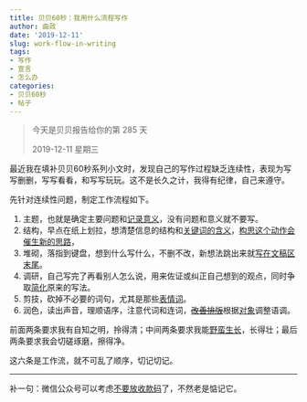 ```yaml
---
title: 贝贝60秒：我用什么流程写作
author: 曲政
date: '2019-12-11'
slug: work-flow-in-writing
tags:
- 写作
- 宣言
- 怎么办
categories:
- 贝贝60秒
- 帖子
---
```

> 今天是贝贝报告给你的第 285 天
>
> 2019-12-11 星期三 

最近我在填补贝贝60秒系列小文时，发现自己的写作过程缺乏连续性，表现为写写删删，写写看看，和写写玩玩。这不是长久之计，我得有纪律，自己来遵守。

先针对连续性问题，制定工作流程如下。

1.  主题，也就是确定主要问题和[记录意义](https://yihui.org/cn/2018/11/elder-stories/)，没有问题和意义就不要写。
2.  结构，早点在纸上划拉，想清楚信息的结构和[关键词的含义](https://yihui.org/cn/2019/03/politics-and-english/)，[构思这个动作会催生新的思路](https://yihui.org/cn/2018/07/fluent-essay/)，
3.  堆砌，落指到键盘，想到什么写什么，不删不改，新想法跳出来就[写在文稿区末尾](https://yihui.org/cn/2018/09/long-post/)。
4.  调研，自己写完了再看别人怎么说，用来佐证或纠正自己想到的观点，同时争取[简化](https://yihui.org/cn/2017/08/shannon/)原来的写法。
5.  剪技，砍掉不必要的词句，尤其是那些[表情词](https://yihui.org/cn/2014/06/on-writing/)。
6.  润色，读出声音，理顺语序，注意代词和连词，~~[改善排版](https://yihui.org/cn/2017/04/r-markdown-office/)~~根据[对象](https://yihui.org/cn/2006/03/18-42-00/)调整语调。

前面两条要求我有自知之明，拎得清；中间两条要求我能[野蛮生长](https://book.douban.com/subject/2348372/)，长得壮；最后两条要求我会切磋琢磨，擦得净。

这六条是工作流，就不可乱了顺序，切记切记。

---

补一句：微信公众号可以考虑[不要放收款码](https://yihui.org/cn/2018/08/donation/)了，不然老是惦记它。